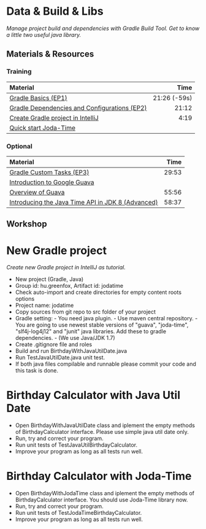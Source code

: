 # Data & Build & Libs
*Manage project build and dependencies with Gradle Build Tool. Get to know a little two useful java library.*

## Materials & Resources

### Training
| Material | Time |
|:-------- |-----:|
|[Gradle Basics (EP1)](https://www.youtube.com/watch?v=vxKN2VSqTMg&t=595s)|21:26 (-59s)|
|[Gradle Dependencies and Configurations (EP2)](https://www.youtube.com/watch?v=7alCuE7cNVQ)|21:12|
|[Create Gradle project in IntelliJ](https://www.youtube.com/watch?v=3Euo6xzCwY4)|4:19|
|[Quick start Joda-Time](http://www.joda.org/joda-time/quickstart.html)||


### Optional
| Material | Time |
|:-------- |-----:|
|[Gradle Custom Tasks (EP3)](https://www.youtube.com/watch?v=g56O_HeefBE)|29:53|
|[Introduction to Google Guava](http://zetcode.com/articles/guava/)||
|[Overview of Guava](https://www.youtube.com/watch?v=MFEJll-wU7Q)|55:56|
|[Introducing the Java Time API in JDK 8 (Advanced)](https://www.youtube.com/watch?v=CtD9B9TU_cY)|58:37|
      
## Workshop

# New Gradle project
*Create new Gradle project in IntelliJ as tutorial.*
- New project (Gradle, Java)
- Group id: hu.greenfox, Artifact id: jodatime
- Check auto-import and create directories for empty content roots options
- Project name: jodatime
- Copy sources from git repo to src folder of your project
- Gradle setting:
      - You need java plugin.
      - Use maven central repository.
      - You are going to use newest stable versions of "guava", "joda-time", "slf4j-log4j12" and "junit" java libraries. Add these to gradle dependencies.
      - (We use Java/JDK 1.7)
- Create .gitignore file and roles
- Build and run BirthdayWithJavaUtilDate.java
- Run TestJavaUtilDate.java unit test.
- If both java files compilable and runnable please commit your code and this task is done.

# Birthday Calculator with Java Util Date

- Open BirthdayWithJavaUtilDate class and iplement the empty methods of BirthdayCalculator interface. Please use simple java util date only.
- Run, try and correct your program.
- Run unit tests of TestJavaUtilBirthdayCalculator.
- Improve your program as long as all tests run well.

# Birthday Calculator with Joda-Time

- Open BirthdayWithJodaTime class and iplement the empty methods of BirthdayCalculator interface. You should use Joda-Time library now.
- Run, try and correct your program.
- Run unit tests of TestJodaTimeBirthdayCalculator.
- Improve your program as long as all tests run well.
